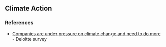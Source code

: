## Climate Action

### References

 * [Companies are under pressure on climate change and need to do more](https://www2.deloitte.com/us/en/insights/topics/strategy/impact-and-opportunities-of-climate-change-on-business.html) - Deloitte survey
